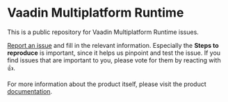 # Vaadin Multiplatform Runtime

This is a public repository for Vaadin Multiplatform Runtime issues.

[Report an issue](https://github.com/vaadin/multiplatform-runtime/issues/new) and fill in the relevant information. Especially the **Steps to reproduce** is important, since it helps us pinpoint and test the issue. If you find issues that are important to you, please vote for them by reacting with :+1:.

For more information about the product itself, please visit the product [documentation](https://vaadin.com/docs/v10/mpr/Overview.html).

